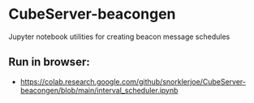 # CubeServer-beacongen

Jupyter notebook utilities for creating beacon message schedules

## Run in browser:

- <https://colab.research.google.com/github/snorklerjoe/CubeServer-beacongen/blob/main/interval_scheduler.ipynb>
